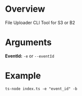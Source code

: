 # Overview

File Uploader CLI Tool for S3 or B2

# Arguments

**EventId:** `-e` or `--eventId`

# Example

`ts-node index.ts -e "event_id" -b`
